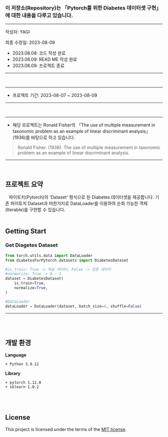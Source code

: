 ### 이 저장소(Repository)는 「Pytorch를 위한 Diabetes 데이터셋 구현」에 대한 내용을 다루고 있습니다.

***
작성자: YAGI<br>

최종 수정일: 2023-08-09
+ 2023.08.08: 코드 작성 완료
+ 2023.08.09: READ ME 작성 완료
+ 2023.08.09: 프로젝트 종료
***
<br>

***
+ 프로젝트 기간: 2023-08-07 ~ 2023-08-09
***
<br>

***
+ 해당 프로젝트는 Ronald Fisher의 「The use of multiple measurement in taxonomic problem as an example of linear discriminant analysis」(1936)를 바탕으로 하고 있습니다.

> Ronald Fisher. (1936). The use of multiple measurement in taxonomic problem as an example of linear discriminant analysis.
***
<br>

## 프로젝트 요약
&nbsp;&nbsp;
파이토치(Pytorch)의 'Dataset' 형식으로 된 Diabetes 데이터셋을 제공합니다. 기존 파이토치 Dataset과 마찬가지로 DataLoader를 이용하여 순회 가능한 객체(Iterable)를 구현할 수 있습니다.
<br><br>

## Getting Start

### Get Diagetes Dataset
```python
from torch.utils.data import DataLoader
from diabetesForPytorch.datasets import DiabetesDataset

#is_train: True -> 학습 데이터, False -> 검증 데이터
#normalize: True -> 0 ~ 1
dataset = DiabetesDataset(
    is_train=True,
    normalize=True,
)

#DataLoader
dataLoader = DataLoader(dataset, batch_size=4, shuffle=False)
```
***
<br><br>


## 개발 환경
**Language**

    + Python 3.9.12

    
**Library**

    + pytorch 1.12.0
    + sklearn 1.0.2

<br><br>

## License
This project is licensed under the terms of the [MIT license](https://github.com/YAGI0423/diabetes_for_pytorch/blob/main/LICENSE).